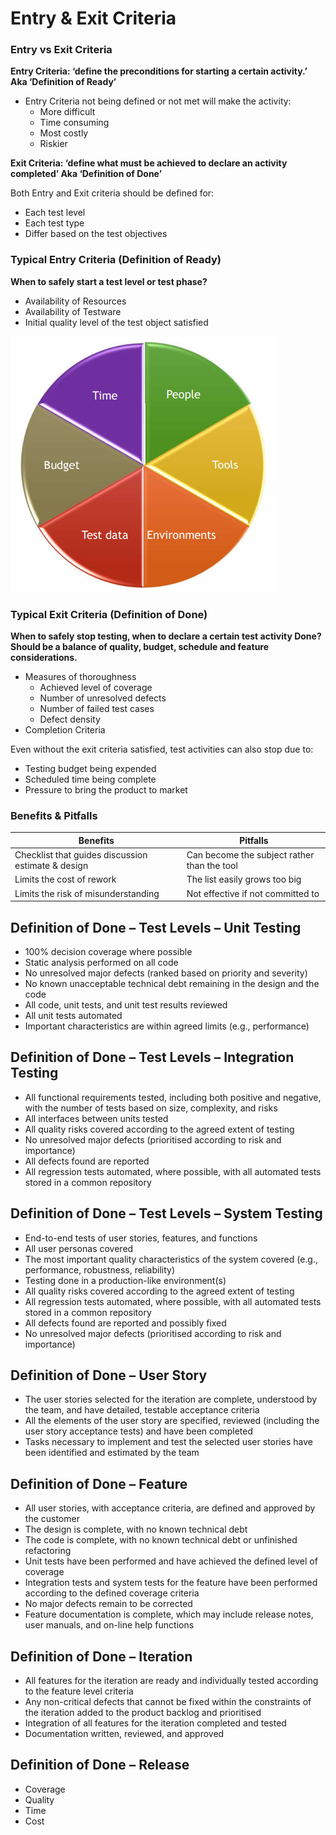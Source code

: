 # Entry & Exit Criteria

### Entry vs Exit Criteria
**Entry Criteria: ‘define the preconditions for starting a certain activity.’
Aka ‘Definition of Ready’**
* Entry Criteria not being defined or not met will make the activity:
  * More difficult
  * Time consuming
  * Most costly
  * Riskier

**Exit Criteria: ‘define what must be achieved to declare an activity completed’
Aka ‘Definition of Done’**

Both Entry and Exit criteria should be defined for:
* Each test level
* Each test type
* Differ based on the test objectives

### Typical Entry Criteria (Definition of Ready)
**When to safely start a test level or test phase?**
* Availability of Resources
* Availability of Testware
* Initial quality level of the test object satisfied

![image7.png](assets/image7.png)

### Typical Exit Criteria (Definition of Done)
**When to safely stop testing, when to declare a certain test activity Done? 
Should be a balance of quality, budget, schedule and feature considerations.**
* Measures of thoroughness
  * Achieved level of coverage
  * Number of unresolved defects
  * Number of failed test cases
  * Defect density
* Completion Criteria

Even without the exit criteria satisfied, test activities can also stop due to:
* Testing budget being expended
* Scheduled time being complete
* Pressure to bring the product to market

### Benefits & Pitfalls

| Benefits                                           | Pitfalls                                    |
|----------------------------------------------------|---------------------------------------------|
| Checklist that guides discussion estimate & design | Can become the subject rather than the tool |
| Limits the cost of rework                          | The list easily grows too big               |
| Limits the risk of misunderstanding                | Not effective if not committed to           |

## Definition of Done – Test Levels – Unit Testing
* 100% decision coverage where possible
* Static analysis performed on all code
* No unresolved major defects (ranked based on priority and severity)
* No known unacceptable technical debt remaining in the design and the code
* All code, unit tests, and unit test results reviewed
* All unit tests automated
* Important characteristics are within agreed limits (e.g., performance)

## Definition of Done – Test Levels – Integration Testing
* All functional requirements tested, including both positive and negative, with the number of tests based on size, complexity, and risks
* All interfaces between units tested
* All quality risks covered according to the agreed extent of testing
* No unresolved major defects (prioritised according to risk and importance)
* All defects found are reported
* All regression tests automated, where possible, with all automated tests stored in a common repository

## Definition of Done – Test Levels – System Testing
* End-to-end tests of user stories, features, and functions
* All user personas covered
* The most important quality characteristics of the system covered (e.g., performance, robustness, reliability)
* Testing done in a production-like environment(s)
* All quality risks covered according to the agreed extent of testing
* All regression tests automated, where possible, with all automated tests stored in a common repository
* All defects found are reported and possibly fixed
* No unresolved major defects (prioritised according to risk and importance)

## Definition of Done – User Story
* The user stories selected for the iteration are complete, understood by the team, and have detailed, testable acceptance criteria
* All the elements of the user story are specified, reviewed (including the user story acceptance tests) and have been completed
* Tasks necessary to implement and test the selected user stories have been identified and estimated by the team 

## Definition of Done – Feature
* All user stories, with acceptance criteria, are defined and approved by the customer
* The design is complete, with no known technical debt
* The code is complete, with no known technical debt or unfinished refactoring
* Unit tests have been performed and have achieved the defined level of coverage
* Integration tests and system tests for the feature have been performed according to the defined coverage criteria
* No major defects remain to be corrected
* Feature documentation is complete, which may include release notes, user manuals, and on-line help functions 

## Definition of Done – Iteration
* All features for the iteration are ready and individually tested according to the feature level criteria
* Any non-critical defects that cannot be fixed within the constraints of the iteration added to the product backlog and prioritised
* Integration of all features for the iteration completed and tested
* Documentation written, reviewed, and approved 

## Definition of Done – Release
* Coverage
* Quality
* Time
* Cost